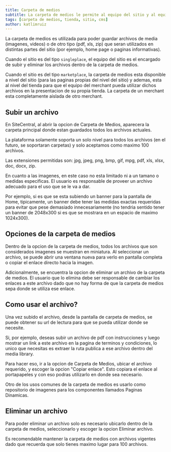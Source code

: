 ```yaml
---
title: Carpeta de medios
subtitle: La carpeta de medios le permite al equipo del sitio y al equipo del merchant subir imagenes y otros archivos para ser usados en la presentacion del sitio o de la tienda.
tags: [carpeta de medios, tienda, sitio, cms]
author: katlimruiz
---
```


La carpeta de medios es utilizada para poder guardar archivos de media (imagenes, videos) o de otro tipo (pdf, xls, zip) que seran utilizados en distintas partes del sitio (por ejemplo, home page o paginas informativas).

Cuando el sitio es del tipo `singleplace`, el equipo del sitio es el encargado de subir y eliminar los archivos dentro de la carpeta de medios.

Cuando el sitio es del tipo `marketplace`, la carpeta de medios esta disponible a nivel del sitio (para las paginas propias del nivel del sitio) y ademas, esta al nivel del tienda para que el equipo del merchant pueda utilizar dichos archivos en la presentacion de su propia tienda. La carpeta de un merchant esta completamente aislada de otro merchant.

## Subir un archivo
En SiteCentral, al abrir la opcion de Carpeta de Medios, aparecera la carpeta principal donde estan guardados todos los archivos actuales.

La plataforma solamente soporta un solo nivel para todos los archivos (en el futuro, se soportaran carpetas) y solo aceptamos como maximo 100 archivos.

Las extensiones permitidas son: jpg, jpeg, png, bmp, gif, mpg, pdf, xls, xlsx, doc, docx, zip.

En cuanto a las imagenes, en este caso no esta limitado ni a un tamano o medidas especificas. El usuario es responsable de proveer un archivo adecuado para el uso que se le va a dar.

Por ejemplo, si es que se esta subiendo un banner para la pantalla de Home, tipicamente, un banner debe tener las medidas exactas requeridas para evitar que pese demasiado innecesariamente (no tendria sentido tener un banner de 2048x300 si es que se mostrara en un espacio de maximo 1024x300).

## Opciones de la carpeta de medios
Dentro de la opcion de la carpeta de medios, todos los archivos que son considerados imagenes se muestran en miniatura. Al seleccionar un archivo, se puede abrir una ventana nueva para verlo en pantalla completa o copiar el enlace directo hacia la imagen.

Adicionalmente, se encuentra la opcion de eliminar un archivo de la carpeta de medios. El usuario que lo elimina debe ser responsable de cambiar los enlaces a este archivo dado que no hay forma de que la carpeta de medios sepa donde se utiliza ese enlace.

## Como usar el archivo?
Una vez subido el archivo, desde la pantalla de carpeta de medios, se puede obtener su url de lectura para que se pueda utilizar donde se necesite.

Si, por ejemplo, deseas subir un archivo de pdf con instrucciones y luego mostrar un link a este archivo en la pagina de terminos y condiciones, lo unico que necesitas es extraer la ruta publica a ese archivo dentro del media library.

Para hacer eso, ir a la opcion de Carpeta de Medios, ubicar el archivo requerido, y escoger la opcion "Copiar enlace". Esto copiara el enlace al portapapeles y con eso podras utilizarlo en donde sea necesario.

Otro de los usos comunes de la carpeta de medios es usarlo como repositorio de imagenes para los componentes llamados Paginas Dinamicas.

## Eliminar un archivo
Para poder eliminar un archivo solo es necesario ubicarlo dentro de la carpeta de medios, seleccionarlo y escoger la opcion Eliminar archivo.

Es recomendable mantener la carpeta de medios con archivos vigentes dado que recuerda que solo tienes maximo lugar para 100 archivos.